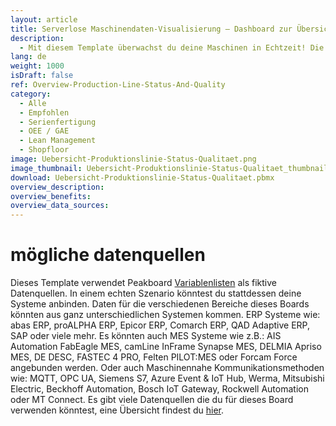 ```yaml
---
layout: article
title: Serverlose Maschinendaten-Visualisierung ― Dashboard zur Übersicht deiner Produktionslinie
description: 
  - Mit diesem Template überwachst du deine Maschinen in Echtzeit! Die frei konfigurierbare Visualisierung bietet dir die Möglichkeit Maschinendaten einer einzelnen Produktionslinie flexibel, automatisiert und unkompliziert abzubilden. Mit einem kurzen Blick auf das Dashboard kennst du so z. B. das Qualitätslevel des aktuellen Zyklus, die Zykluslänge oder die Gesamtanlageneffektivität. Durch das Ersetzen des Timer-Scripts sowie der Variablen, kannst du das Template ganz nach deinen Bedürfnissen anpassen. Jetzt herunterladen!
lang: de
weight: 1000
isDraft: false
ref: Overview-Production-Line-Status-And-Quality
category:
  - Alle
  - Empfohlen
  - Serienfertigung
  - OEE / GAE
  - Lean Management
  - Shopfloor
image: Uebersicht-Produktionslinie-Status-Qualitaet.png
image_thumbnail: Uebersicht-Produktionslinie-Status-Qualitaet_thumbnail.png
download: Uebersicht-Produktionslinie-Status-Qualitaet.pbmx
overview_description:
overview_benefits:
overview_data_sources:
---
```

# mögliche datenquellen
Dieses Template verwendet Peakboard [Variablenlisten](https://help.peakboard.com/scripting/de-variables.html) als fiktive Datenquellen. In einem echten Szenario könntest du stattdessen deine Systeme anbinden. Daten für die verschiedenen Bereiche dieses Boards könnten aus ganz unterschiedlichen Systemen kommen. ERP Systeme wie: abas ERP, proALPHA ERP, Epicor ERP, Comarch ERP, QAD Adaptive ERP, SAP oder viele mehr. Es könnten auch MES Systeme wie z.B.: AIS Automation FabEagle MES, camLine InFrame Synapse MES, DELMIA Apriso MES, DE DESC, FASTEC 4 PRO, Felten PILOT:MES oder Forcam Force angebunden werden. Oder auch Maschinennahe Kommunikationsmethoden wie: MQTT, OPC UA, Siemens S7, Azure Event & IoT Hub, Werma, Mitsubishi Electric, Beckhoff Automation, Bosch IoT Gateway, Rockwell Automation oder MT Connect. Es gibt viele Datenquellen die du für dieses Board verwenden könntest, eine Übersicht findest du [hier](https://peakboard.com/schnittstellen/).
